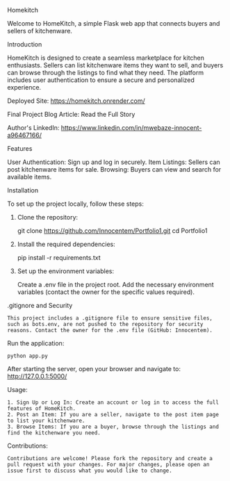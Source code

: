 Homekitch

Welcome to HomeKitch, a simple Flask web app that connects buyers and sellers of kitchenware.

Introduction

HomeKitch is designed to create a seamless marketplace for kitchen enthusiasts. Sellers can list kitchenware items they want to sell, and buyers can browse through the listings to find what they need. The platform includes user authentication to ensure a secure and personalized experience.

Deployed Site: https://homekitch.onrender.com/

Final Project Blog Article: Read the Full Story

Author's LinkedIn: https://www.linkedin.com/in/mwebaze-innocent-a96467166/

Features

User Authentication: Sign up and log in securely.
Item Listings: Sellers can post kitchenware items for sale.
Browsing: Buyers can view and search for available items.

Installation

To set up the project locally, follow these steps:

1. Clone the repository:

    git clone https://github.com/Innocentem/Portfolio1.git
    cd Portfolio1

2. Install the required dependencies:

    pip install -r requirements.txt

3. Set up the environment variables:

    Create a .env file in the project root.
    Add the necessary environment variables (contact the owner for the specific values required).

.gitignore and Security

    This project includes a .gitignore file to ensure sensitive files, such as bots.env, are not pushed to the repository for security reasons. Contact the owner for the .env file (GitHub: Innocentem).

Run the application:

    python app.py

After starting the server, open your browser and navigate to: http://127.0.0.1:5000/

Usage:

    1. Sign Up or Log In: Create an account or log in to access the full features of HomeKitch.
    2. Post an Item: If you are a seller, navigate to the post item page to list your kitchenware.
    3. Browse Items: If you are a buyer, browse through the listings and find the kitchenware you need.

Contributions:

    Contributions are welcome! Please fork the repository and create a pull request with your changes. For major changes, please open an issue first to discuss what you would like to change.
